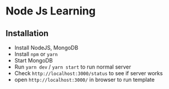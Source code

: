 # Node Js Learning

## Installation

- Install NodeJS, MongoDB
- Install `npm` or `yarn`
- Start MongoDB
- Run `yarn dev` / `yarn start` to run normal server
- Check `http://localhost:3000/status` to see if server works
- open `http://localhost:3000/` in browser to run template

